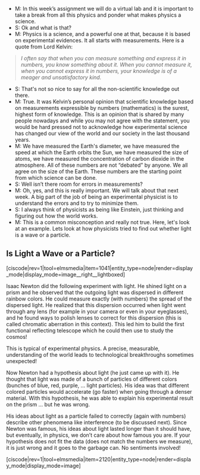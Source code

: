 - M: In this week’s assignment we will do a virtual lab and it is important to take a break from all this physics and ponder what makes physics a science.
- S: Ok and what is that?
- M: Physics is a science, and a powerful one at that, because it is based on experimental evidences. It all starts with measurements. Here is a quote from Lord Kelvin:

> _I often say that when you can measure something and express it in numbers, you know something about it. When you cannot measure it, when you cannot express it in numbers, your knowledge is of a meager and unsatisfactory kind._

- S: That's not so nice to say for all the non-scientific knowledge out there.
- M: True. It was Kelvin’s personal opinion that scientific knowledge based on measurements expressible by numbers (mathematics) is the surest, highest form of knowledge. This is an opinion that is shared by many people nowadays and while you may not agree with the statement, you would be hard pressed not to acknowledge how experimental science has changed our view of the world and our society in the last thousand years.
- M: We have measured the Earth's diameter, we have measured the speed at which the Earth orbits the Sun, we have measured the size of atoms, we have measured the concentration of carbon dioxide in the atmosphere. All of these numbers are not “debated” by anyone. We all agree on the size of the Earth. These numbers are the starting point from which science can be done.
- S: Well isn’t there room for errors in measurements?
- M: Oh, yes, and this is really important. We will talk about that next week. A big part of the job of being an experimental physicist is to understand the errors and to try to minimize them.
- S: I always think of physicists as being like Einstein, just thinking and figuring out how the world works.
- M: This is a common misconception and really not true. Here, let's look at an example. Lets look at how physicists tried to find out whether light is a wave or a particle.

Is Light a Wave or a Particle? 
-------------------------------

[ciscode|rev=1|tool=elmsmedia|item=1041|entity_type=node|render=display_mode|display_mode=image__right__lightboxed]

Isaac Newton did the following experiment with light. He shined light on a prism and he observed that the outgoing light was dispersed in different rainbow colors. He could measure exactly (with numbers) the spread of the dispersed light. He realized that this dispersion occurred when light went through any lens (for example in your camera or even in your eyeglasses), and he found ways to polish lenses to correct for this dispersion (this is called chromatic aberration in this context). This led him to build the first functional reflecting telescope which he could then use to study the cosmos!   
  
This is typical of experimental physics. A precise, measurable, understanding of the world leads to technological breakthroughs sometimes unexpected!   
  
Now Newton had a hypothesis about light (he just came up with it). He thought that light was made of a bunch of particles of different colors (bunches of blue, red, purple, … light particles). His idea was that different colored particles would accelerate (go faster) when going through a denser material. With this hypothesis, he was able to explain his experimental result on the prism ... but he was wrong.   
  
His ideas about light as a particle failed to correctly (again with numbers) describe other phenomena like interference (to be discussed next). Since Newton was famous, his ideas about light lasted longer than it should have, but eventually, in physics, we don’t care about how famous you are. If your hypothesis does not fit the data (does not match the numbers we measure), it is just wrong and it goes to the garbage can. No sentiments involved!

[ciscode|rev=1|tool=elmsmedia|item=2120|entity_type=node|render=display_mode|display_mode=image]